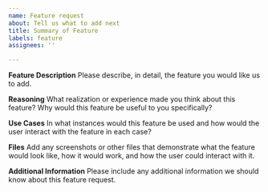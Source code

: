 ```yaml
---
name: Feature request
about: Tell us what to add next
title: Summary of Feature
labels: feature
assignees: ''

---
```


**Feature Description**
Please describe, in detail, the feature you would like us to add.

**Reasoning**
What realization or experience made you think about this feature? Why would this feature be useful to you specifically?

**Use Cases**
In what instances would this feature be used and how would the user interact with the feature in each case?

**Files**
Add any screenshots or other files that demonstrate what the feature would look like, how it would work, and how the user could interact with it.

**Additional Information**
Please include any additional information we should know about this feature request.
